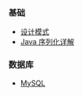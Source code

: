 ### 基础
- [设计模式](./docs/java/basis/design-pattern.md)
- [Java 序列化详解](./docs/java/basis/serialization.md)


### 数据库
- [MySQL](./docs/database/mysql.md)
